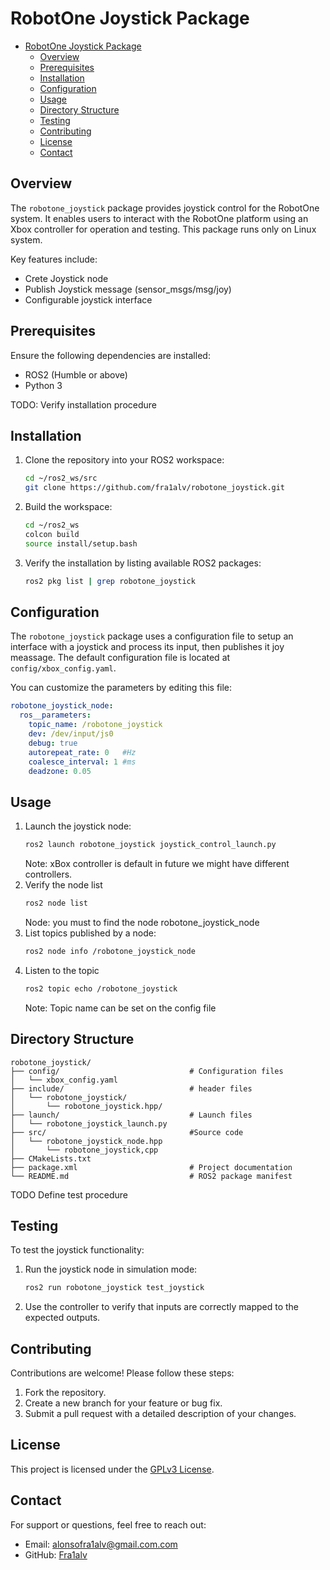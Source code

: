 # RobotOne Joystick Package

- [RobotOne Joystick Package](#robotone-joystick-package)
  - [Overview](#overview)
  - [Prerequisites](#prerequisites)
  - [Installation](#installation)
  - [Configuration](#configuration)
  - [Usage](#usage)
  - [Directory Structure](#directory-structure)
  - [Testing](#testing)
  - [Contributing](#contributing)
  - [License](#license)
  - [Contact](#contact)


## Overview
The `robotone_joystick` package provides joystick control for the RobotOne system. It enables users to interact with the RobotOne platform using an Xbox controller for operation and testing. This package runs only on Linux system.

Key features include:
- Crete Joystick node
- Publish Joystick message (sensor_msgs/msg/joy)
- Configurable joystick interface

## Prerequisites
Ensure the following dependencies are installed:
- ROS2 (Humble or above)
- Python 3


TODO: Verify installation procedure
## Installation

1. Clone the repository into your ROS2 workspace:
   ```bash
   cd ~/ros2_ws/src
   git clone https://github.com/fra1alv/robotone_joystick.git
   ```

2. Build the workspace:
   ```bash
   cd ~/ros2_ws
   colcon build
   source install/setup.bash
   ```

3. Verify the installation by listing available ROS2 packages:
   ```bash
   ros2 pkg list | grep robotone_joystick
   ```

## Configuration
The `robotone_joystick` package uses a configuration file to setup an interface with a joystick and process its input, then publishes it joy meassage. The default configuration file is located at `config/xbox_config.yaml`.

You can customize the parameters by editing this file:
```yaml
robotone_joystick_node:
  ros__parameters:
    topic_name: /robotone_joystick
    dev: /dev/input/js0
    debug: true
    autorepeat_rate: 0   #Hz
    coalesce_interval: 1 #ms
    deadzone: 0.05

```
## Usage

1. Launch the joystick node:
   ```bash
   ros2 launch robotone_joystick joystick_control_launch.py
   ```
   Note: xBox controller is default in future we might have different controllers.
2. Verify the node list
   ```bash
   ros2 node list
   ```
   Node: you must to find the node robotone_joystick_node
3. List topics published by a node:
    ```bash
    ros2 node info /robotone_joystick_node
4. Listen to the topic
   ```bash
   ros2 topic echo /robotone_joystick
   ```
   Note: Topic name can be set on the config file

## Directory Structure
```plaintext
robotone_joystick/
├── config/                             # Configuration files
│   └── xbox_config.yaml
├── include/                            # header files
│   └── robotone_joystick/
│       └── robotone_joystick.hpp/
├── launch/                             # Launch files
│   └── robotone_joystick_launch.py
├── src/                                #Source code
│   └── robotone_joystick_node.hpp
│       └── robotone_joystick,cpp           
├── CMakeLists.txt  
├── package.xml                         # Project documentation
└── README.md                           # ROS2 package manifest
```
TODO Define test procedure
## Testing
To test the joystick functionality:
1. Run the joystick node in simulation mode:
   ```bash
   ros2 run robotone_joystick test_joystick
   ```

2. Use the controller to verify that inputs are correctly mapped to the expected outputs.

## Contributing
Contributions are welcome! Please follow these steps:
1. Fork the repository.
2. Create a new branch for your feature or bug fix.
3. Submit a pull request with a detailed description of your changes.

## License
This project is licensed under the [GPLv3 License](../../LICENSE).

## Contact
For support or questions, feel free to reach out:
- Email: alonsofra1alv@gmail.com.com
- GitHub: [Fra1alv](https://github.com/fra1alv)
